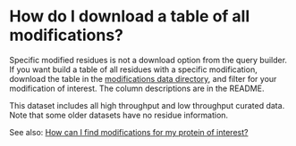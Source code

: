 # How do I download a table of all modifications?
<!-- pombase_categories: Finding data,Using ontologies -->

Specific modified residues is not a download option from the query
builder.  If you want build a table of all residues with a specific
modification, download the table in the
[modifications data directory](/latest_release/protein_features/protein_modifications.tsv), and filter
for your modification of interest.  The column descriptions are in the
README.

This dataset includes all high throughput and low throughput curated
data.  Note that some older datasets have no residue information.

See also: [How can I find modifications for my protein of interest?](/faq/how-can-i-find-modifications-my-protein-interest)
